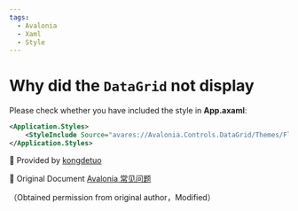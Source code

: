 ```yaml
---
tags:
  - Avalonia
  - Xaml
  - Style
---
```

# Why did the `DataGrid` not display

Please check whether you have included the style in **App.axaml**:

```xml hl_lines="2"
<Application.Styles>
    <StyleInclude Source="avares://Avalonia.Controls.DataGrid/Themes/Fluent.xaml"/>
</Application.Styles>
```

💖 Provided by [kongdetuo](https://github.com/kongdetuo)

🔗 Original Document [Avalonia 常见问题](https://kongdetuo.github.io/posts/avalonia-faq/)

（Obtained permission from original author，Modified）
